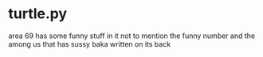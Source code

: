 # turtle.py
area 69 has some funny stuff in it not to mention the funny number and the among us that has sussy baka written on its back
